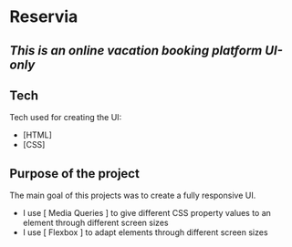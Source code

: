 # Reservia

## _This is an online vacation booking platform UI-only_

## Tech

Tech used for creating the UI:
- [HTML] 
- [CSS] 

## Purpose of the project

The main goal of this projects was to create a fully responsive UI.
- I use [ Media Queries ] to give different CSS property values to an element through different screen sizes
- I use [ Flexbox ] to adapt elements through different screen sizes
